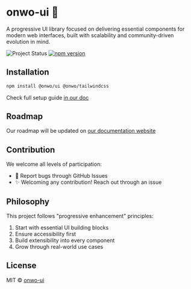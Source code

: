 # onwo-ui 🎨

A progressive UI library focused on delivering essential components for modern web interfaces, built with scalability and community-driven evolution in mind.

![Project Status](https://img.shields.io/badge/status-alpha-blueviolet) [![npm version](https://img.shields.io/npm/v/@onwo/ui)](https://www.npmjs.com/package/@onwo/ui)

## Installation

```bash
npm install @onwo/ui @onwo/tailwindcss
```

Check full setup guide [in our doc](https://ui.onwo.cloud/getting-started/)

## Roadmap

Our roadmap will be updated on [our documentation website](https://ui.onwo.cloud/roadmap/)

## Contribution

We welcome all levels of participation: 
- 🐛 Report bugs through GitHub Issues
- ✨ Welcoming any contribution! Reach out through an issue

## Philosophy

This project follows "progressive enhancement" principles:  
1. Start with essential UI building blocks  
2. Ensure accessibility first  
3. Build extensibility into every component  
4. Grow through real-world use cases  

## License

MIT © [onwo-ui](https://github.com/onwo-cloud/onwo-ui)
